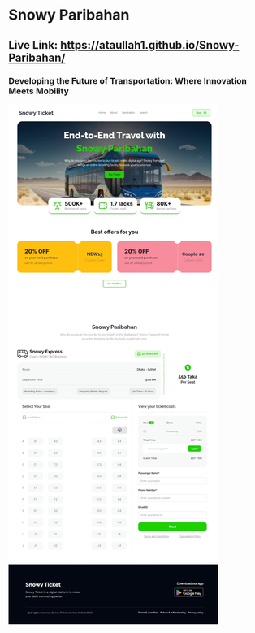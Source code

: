 # Snowy Paribahan

## Live Link: https://ataullah1.github.io/Snowy-Paribahan/

### Developing the Future of Transportation: Where Innovation Meets Mobility

<img src="./screenshortFullPage.jpeg" />
